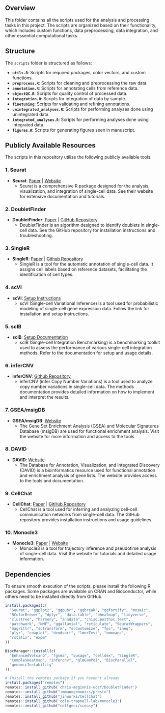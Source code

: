 ## Overview
This folder contains all the scripts used for the analysis and processing tasks in this project. The scripts are organized based on their functionality, which includes custom functions, data preprocessing, data integration, and other essential computational tasks.

## Structure

The `scripts` folder is structured as follows:

- **`utils.R`**: Scripts for required packages, color vectors, and custom functions.
- **`preprocess.R`**: Scripts for cleaning and preprocessing the raw data.
- **`annotation.R`**: Scripts for annotating cells from reference data.
- **`objectQC.R`**: Scripts for quality control of processed data.
- **`integration.R`**: Scripts for integration of data by sample.
- **`finetuning`**: Scripts for validating and refining annotations.
- **`unintegrated_analyses.R`**: Scripts for performing analyses done using unintegrated data.
- **`integrated_analyses.R`**: Scripts for performing analyses done using integrated data.
- **`figures.R`**: Scripts for generating figures seen in manuscript.

## Publicly Available Resources

The scripts in this repository utilize the following publicly available tools:

### 1. Seurat
- **Seurat**: [Paper](https://www.nature.com/articles/s41587-023-01767-y) | [Website](https://satijalab.org/seurat/)
  - Seurat is a comprehensive R package designed for the analysis, visualization, and integration of single-cell data. See their website for extensive documentation and tutorials.
 
### 2. DoubletFinder
- **DoubletFinder**: [Paper](https://www.cell.com/cell-systems/fulltext/S2405-4712(19)30073-0) | [GitHub Repository](https://github.com/chris-mcginnis-ucsf/DoubletFinder)
  - DoubletFinder is an algorithm designed to identify doublets in single-cell data. See the GitHub repository for installation instructions and troubleshooting.
 
### 3. SingleR
- **SingleR**: [Paper](https://www.nature.com/articles/s41590-018-0276-y) | [Github Repository](https://github.com/dviraran/SingleR?tab=readme-ov-file)
  - SingleR is a tool for the automatic annotation of single-cell data. It assigns cell labels based on reference datasets, facilitating the identification of cell types.

### 4. scVI
- **scVI**: [Setup Instructions](https://docs.scvi-tools.org/en/stable/)
  - scVI (Single-cell Variational Inference) is a tool used for probabilistic modeling of single-cell gene expression data. Follow the link for installation and setup instructions.

### 5. scIB
- **scIB**: [Setup Documentation](https://scib-metrics.readthedocs.io/en/stable/index.html)
  - scIB (Single-cell Integration Benchmarking) is a benchmarking toolkit used to assess the performance of various single-cell integration methods. Refer to the documentation for setup and usage details.

### 6. inferCNV
- **inferCNV**: [Github Repository](https://github.com/broadinstitute/inferCNV/wiki)
  - inferCNV (infer Copy Number Variations) is a tool used to analyze copy number variations in single-cell data. The methods documentation provides detailed information on how to implement and interpret the results.

### 7. GSEA/msigDB
- **GSEA/msigDB**: [Website](https://www.gsea-msigdb.org/gsea/index.jsp)
  - The Gene Set Enrichment Analysis (GSEA) and Molecular Signatures Database (msigDB) are used for functional enrichment analysis. Visit the website for more information and access to the tools.

### 8. DAVID
- **DAVID**: [Website](https://david.ncifcrf.gov/)
  - The Database for Annotation, Visualization, and Integrated Discovery (DAVID) is a bioinformatics resource used for functional annotation and enrichment analysis of gene lists. The website provides access to the tools and documentation.
 
### 9. CellChat
- **CellChat**: [Paper](https://www.nature.com/articles/s41467-021-21246-9) | [GitHub Repository](https://github.com/jinworks/CellChat)
  - CellChat is a tool used for inferring and analyzing cell-cell communication networks from single-cell data. The GitHub repository provides installation instructions and usage guidelines.

### 10. Monocle3
- **Monocle3**: [Paper](https://www.nature.com/articles/s41586-019-0969-x) | [Website](http://cole-trapnell-lab.github.io/monocle3/)
  - Monocle3 is a tool for trajectory inference and pseudotime analysis of single-cell data. Visit the website for tutorials and detailed usage information.


## Dependencies

To ensure smooth execution of the scripts, please install the following R packages. Some packages are available on CRAN and Bioconductor, while others need to be installed directly from GitHub.

```r
install.packages(c(
  "Seurat", "ggplot2", "ggpubr", "ggbreak", "ggfortify", "mosaic", 
  "RColorBrewer", "dplyr", "data.table", "pheatmap", "tidyverse", 
  "clustree", "harmony", "anndata", "chisq.posthoc.test", 
  "patchwork", "NMF", "ggalluvial", "reticulate", "SeuratWrappers", 
  "magrittr", "sctransform", "scCustomize", "fpc", "ineq", 
  "plyr", "cowplot", "dendsort", "lmerTest", "emmeans", 
  "rstatix", "expm"
))

BiocManager::install(c(
  "EnhancedVolcano", "fgsea", "qusage", "celldex", "SingleR", 
  "ComplexHeatmap", "infercnv", "glmGamPoi", "BiocParallel", 
  "genomicInstability"
))

# Install the remotes package if you haven't already
install.packages("remotes")
remotes::install_github('chris-mcginnis-ucsf/DoubletFinder')
remotes::install_github("immunogenomics/presto")
remotes::install_github("jinworks/CellChat")
remotes::install_github('cole-trapnell-lab/monocle3')
remotes::install_github("cellgeni/sceasy")

```
